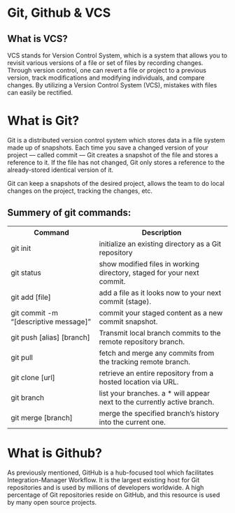 # Git, Github & VCS
## What is VCS?
VCS stands for Version Control System, which is a system that allows you to revisit various versions of a file or set of files by recording changes. Through version control, one can revert a file or project to a previous version, track modifications and modifying individuals, and compare changes. By utilizing a Version Control System (VCS), mistakes with files can easily be rectified.

# What is Git?
Git is a distributed version control system which stores data in a file system made up of snapshots. Each time you save a changed version of your project — called commit — Git creates a snapshot of the file and stores a reference to it. If the file has not changed, Git only stores a reference to the already-stored identical version of it.

Git can keep a snapshots of the desired project, allows the team to do local changes on the project, tracking the changes, etc.

## Summery of git commands:

<table>
    <tr><th>Command</th> <th>Description</th> </tr>
     <tr>
        <td>git init</td>
        <td>initialize an existing directory as a Git repository</td>
    </tr>
    <tr>
        <td>git status</td>
        <td>show modified files in working directory, staged for your next commit.</td>
    </tr>
    <tr>
        <td>git add [file]</td>
        <td>add a file as it looks now to your next commit (stage).</td>
    </tr>
    <tr>
        <td>git commit -m “[descriptive message]”</td>
        <td>commit your staged content as a new commit snapshot.</td>
    </tr>
    <tr>
        <td>git push [alias] [branch]</td>
        <td>Transmit local branch commits to the remote repository branch.</td>
    </tr>
    <tr>
        <td>git pull</td>
        <td>fetch and merge any commits from the tracking remote branch.</td>
    </tr>
    <tr>
        <td>git clone [url]</td>
        <td>retrieve an entire repository from a hosted location via URL.</td>
    </tr>
    <tr>
        <td>git branch</td>
        <td>list your branches. a * will appear next to the currently active branch.</td>
    </tr>
    <tr>
        <td>git merge [branch]</td>
        <td>merge the specified branch’s history into the current one.</td>
    </tr>
</table>

# What is Github?
As previously mentioned, GitHub is a hub-focused tool which facilitates Integration-Manager Workflow. It is the largest existing host for Git repositories and is used by millions of developers worldwide. A high percentage of Git repositories reside on GitHub, and this resource is used by many open source projects.






